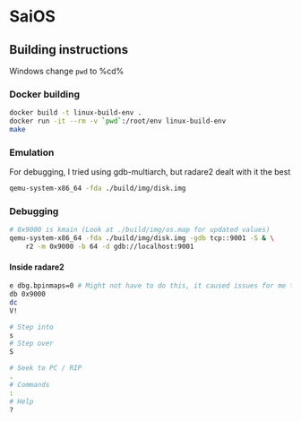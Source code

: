 # SaiOS

## Building instructions 

Windows change `pwd` to %cd%

### Docker building
```bash
docker build -t linux-build-env .
docker run -it --rm -v `pwd`:/root/env linux-build-env
make 
```

### Emulation
For debugging, I tried using gdb-multiarch, but radare2 dealt with it the best
```bash
qemu-system-x86_64 -fda ./build/img/disk.img
```

### Debugging 

```bash
# 0x9000 is kmain (Look at ./build/img/os.map for updated values)
qemu-system-x86_64 -fda ./build/img/disk.img -gdb tcp::9001 -S & \
    r2 -m 0x9000 -b 64 -d gdb://localhost:9001
```

#### Inside radare2
```bash
e dbg.bpinmaps=0 # Might not have to do this, it caused issues for me though
db 0x9000
dc
V!

# Step into
s
# Step over 
S 

# Seek to PC / RIP
.
# Commands 
:
# Help
?
```
